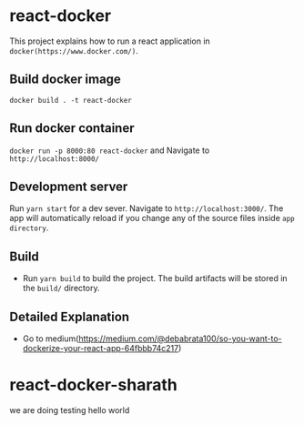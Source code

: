 # react-docker

This project explains how to run a react application in `docker(https://www.docker.com/)`.

## Build docker image
`docker build . -t react-docker`
## Run docker container
`docker run -p 8000:80 react-docker` and Navigate to `http://localhost:8000/`

## Development server

Run `yarn start` for a dev sever. Navigate to `http://localhost:3000/`. The app will automatically reload if you change any of the source files inside `app directory`.

## Build
 * Run `yarn build` to build the project. The build artifacts will be stored in the `build/` directory.

## Detailed Explanation
 * Go to medium(https://medium.com/@debabrata100/so-you-want-to-dockerize-your-react-app-64fbbb74c217)
# react-docker-sharath

we are doing testing hello world
